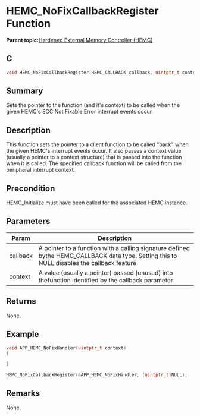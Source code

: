 # HEMC\_NoFixCallbackRegister Function

**Parent topic:**[Hardened External Memory Controller \(HEMC\)](GUID-1503BB87-D5B3-4C8C-A91F-2AA286252046.md)

## C

```c
void HEMC_NoFixCallbackRegister(HEMC_CALLBACK callback, uintptr_t context)
```

## Summary

Sets the pointer to the function \(and it's context\) to be called when the given HEMC's ECC Not Fixable Error interrupt events occur.

## Description

This function sets the pointer to a client function to be called "back" when the given HEMC's interrupt events occur. It also passes a context value \(usually a pointer to a context structure\) that is passed into the function when it is called. The specified callback function will be called from the peripheral interrupt context.

## Precondition

HEMC\_Initialize must have been called for the associated HEMC instance.

## Parameters

|Param|Description|
|-----|-----------|
|callback|A pointer to a function with a calling signature defined bythe HEMC\_CALLBACK data type. Setting this to NULL disables the callback feature|
|context|A value \(usually a pointer\) passed \(unused\) into thefunction identified by the callback parameter|

## Returns

None.

## Example

```c
void APP_HEMC_NoFixHandler(uintptr_t context)
{

}

HEMC_NoFixCallbackRegister(&APP_HEMC_NoFixHandler, (uintptr_t)NULL);
```

## Remarks

None.

